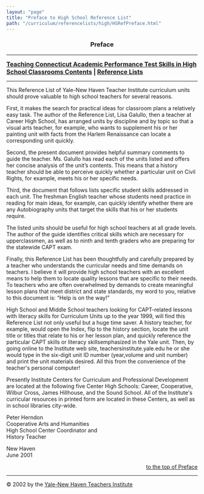 ```yaml
---
layout: "page"
title: "Preface to High School Reference List"
path: "/curriculum/referencelists/high/HSRefPreface.html"
---
```

<main>
<title>Preface to High School Reference List</title>
<center><b><h3><a name="top">Preface</a></h3></b></center>
<hr/>
<b><font size="+0"><a href="/curriculum/referencelists/high/">Teaching Connecticut Academic Performance Test Skills in High School Classrooms Contents</a>
| <a href="/curriculum/">Reference Lists</a></font></b>
<hr width="100%"/>
<p>This Reference List of Yale-New Haven Teacher Institute curriculum units should prove valuable to high school teachers for several reasons.
</p><p>First, it makes the search for practical ideas for classroom plans a relatively easy task. The author of the Reference List, Lisa Galullo, then a teacher at Career High School, has arranged units by discipline and by topic so that a visual arts teacher, for example, who wants to supplement his or her painting unit with facts from the Harlem Renaissance can locate a corresponding unit quickly.
</p><p>Second, the present document provides helpful summary comments to guide the teacher. Ms. Galullo has read each of the units listed and offers her concise analysis of the unit’s contents. This means that a history teacher should be able to perceive quickly whether a particular unit on Civil Rights, for example, meets his or her specific needs.
</p><p>Third, the document that follows lists specific student skills addressed in each unit. The freshman English teacher whose students need practice in reading for main ideas, for example, can quickly identify whether there are any Autobiography units that target the skills that his or her students require.
</p><p>The listed units should be useful for high school teachers at all grade levels. The author of the guide identifies critical skills which are necessary for upperclassmen, as well as to ninth and tenth graders who are preparing for the statewide CAPT exam.
</p><p>Finally, this Reference List has been thoughtfully and carefully prepared by a teacher who understands the curricular needs and time demands on teachers. I believe it will provide high school teachers with an excellent means to help them to locate quality lessons that are specific to their needs. To teachers who are often overwhelmed by demands to create meaningful lesson plans that meet district and state standards, my word to you, relative to this document is: “Help is on the way!”
</p><p>High School and Middle School teachers looking for CAPT-related lessons with literacy skills for Curriculum Units up to the year 1999, will find this Reference List not only useful but a huge time saver.  A history teacher, for example, would open the Index, flip to the history section, locate the unit title or titles that relate to his or her lesson plan, and quickly reference the particular CAPT skills or literacy skillsemphasized in the Yale unit.  Then, by going online to the Institute web site, teachersinstitute.yale.edu he or she would type in the six-digit unit ID number (year,volume and unit number) and print the unit materials desired.  All this from the convenience of the teacher's personal computer!
</p><p>Presently Institute Centers for Curriculum and Professional Development are located at the following five Center High Schools:  Career, Cooperative, Wilbur Cross, James Hillhouse, and the Sound School. All of the Institute's curricular resources in printed form are located in these Centers, as well as in school libraries city-wide.
</p><p>Peter Herndon
<br/>Cooperative Arts and Humanities
<br/>High School Center Coordinator and
<br/>History Teacher
</p><p>New Haven
<br/>June 2001
</p><div align="right"><a href="#top">to the top of Preface</a></div>
<hr/>
© 2002 by the <a href="/">Yale-New Haven Teachers Institute</a>
</main>
